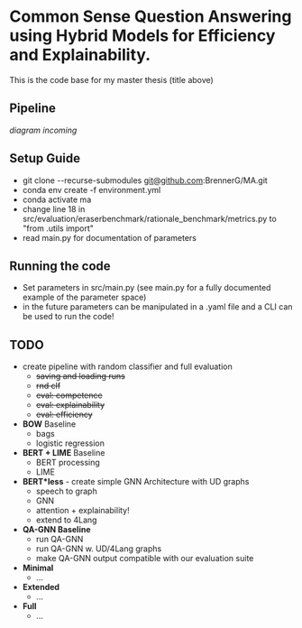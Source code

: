 # Common Sense Question Answering using Hybrid Models for Efficiency and Explainability.
This is the code base for my master thesis (title above)

## Pipeline
_diagram incoming_

## Setup Guide
- git clone --recurse-submodules git@github.com:BrennerG/MA.git
- conda env create -f environment.yml
- conda activate ma
- change line 18 in src/evaluation/eraserbenchmark/rationale_benchmark/metrics.py to "from .utils import"
- read main.py for documentation of parameters

## Running the code
- Set parameters in src/main.py (see main.py for a fully documented example of the parameter space)
- in the future parameters can be manipulated in a .yaml file and a CLI can be used to run the code!

## TODO
* create pipeline with random classifier and full evaluation
  * ~~saving and loading runs~~
  * ~~rnd clf~~
  * ~~eval: competence~~
  * ~~eval: explainability~~
  * ~~eval: efficiency~~
* __BOW__ Baseline
  * bags
  * logistic regression
* __BERT + LIME__ Baseline
  * BERT processing
  * LIME
* __BERT*less__ - create simple GNN Architecture with UD graphs
  * speech to graph
  * GNN
  * attention + explainability!
  * extend to 4Lang
* __QA-GNN Baseline__
  * run QA-GNN
  * run QA-GNN w. UD/4Lang graphs
  * make QA-GNN output compatible with our evaluation suite
* __Minimal__
  * ...
* __Extended__
  * ...
* __Full__
  * ...